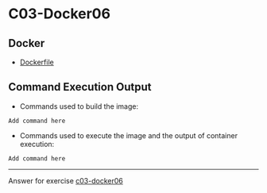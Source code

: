 # C03-Docker06

## Docker 
- [Dockerfile](Dockerfile)

## Command Execution Output
- Commands used to build  the image:
```
Add command here
```

- Commands used to execute the image and the output of container execution:
```
Add command here
```

<!-- Don't change anything below this point-->
<!-- Before commiting, remove both commented lines--> 
***
Answer for exercise [c03-docker06](https://github.com/devopsacademyau/academy/blob/c41e824fb2a2c55e3a30b2371a87e3a7551b6741/classes/03class/exercises/c03-docker06/README.md)